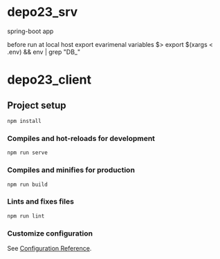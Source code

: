 # depo23_srv
spring-boot app

before run at local host export evarimenal variables
$> export $(xargs < .env) && env | grep "DB_" 


# depo23_client

## Project setup
```
npm install
```

### Compiles and hot-reloads for development
```
npm run serve
```

### Compiles and minifies for production
```
npm run build
```

### Lints and fixes files
```
npm run lint
```

### Customize configuration
See [Configuration Reference](https://cli.vuejs.org/config/).